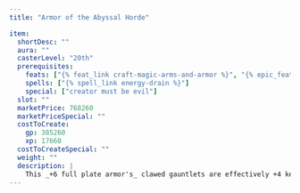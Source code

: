 ```yaml
---
title: "Armor of the Abyssal Horde"

item:
  shortDesc: ""
  aura: ""
  casterLevel: "20th"
  prerequisites:
    feats: ["{% feat_link craft-magic-arms-and-armor %}", "{% epic_feat_link craft-epic-magic-arms-and-armor %}"]
    spells: ["{% spell_link energy-drain %}"]
    special: ["creator must be evil"]
  slot: ""
  marketPrice: 768260
  marketPriceSpecial: ""
  costToCreate:
    gp: 385260
    xp: 17660
  costToCreateSpecial: ""
  weight: ""
  description: |
    This _+6 full plate armor's_ clawed gauntlets are effectively +4 keen weapons (1d10/19-20) that afflict the target as if she had been struck by an {% spell_link energy-drain %} spell (Fortitude negates DC 23). The armor bestows two negative levels on any nonevil creature wearing it. These negative levels persist as long as the armor is worn and disappear when the armor is removed. The negative levels never result in actual level loss, but they cannot be overcome in any way (including {% spell_link restoration %} spells) while the armor is worn.
---
```

